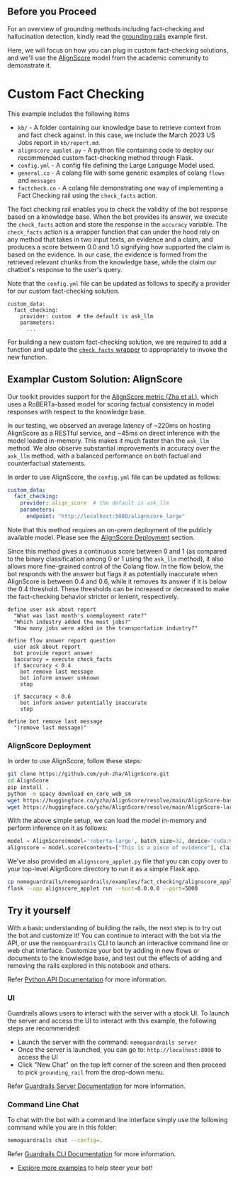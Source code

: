 <!--
# Copyright 2023, NVIDIA CORPORATION & AFFILIATES. All rights reserved.
#
# Redistribution and use in source and binary forms, with or without
# modification, are permitted provided that the following conditions
# are met:
#  * Redistributions of source code must retain the above copyright
#    notice, this list of conditions and the following disclaimer.
#  * Redistributions in binary form must reproduce the above copyright
#    notice, this list of conditions and the following disclaimer in the
#    documentation and/or other materials provided with the distribution.
#  * Neither the name of NVIDIA CORPORATION nor the names of its
#    contributors may be used to endorse or promote products derived
#    from this software without specific prior written permission.
#
# THIS SOFTWARE IS PROVIDED BY THE COPYRIGHT HOLDERS ``AS IS'' AND ANY
# EXPRESS OR IMPLIED WARRANTIES, INCLUDING, BUT NOT LIMITED TO, THE
# IMPLIED WARRANTIES OF MERCHANTABILITY AND FITNESS FOR A PARTICULAR
# PURPOSE ARE DISCLAIMED.  IN NO EVENT SHALL THE COPYRIGHT OWNER OR
# CONTRIBUTORS BE LIABLE FOR ANY DIRECT, INDIRECT, INCIDENTAL, SPECIAL,
# EXEMPLARY, OR CONSEQUENTIAL DAMAGES (INCLUDING, BUT NOT LIMITED TO,
# PROCUREMENT OF SUBSTITUTE GOODS OR SERVICES; LOSS OF USE, DATA, OR
# PROFITS; OR BUSINESS INTERRUPTION) HOWEVER CAUSED AND ON ANY THEORY
# OF LIABILITY, WHETHER IN CONTRACT, STRICT LIABILITY, OR TORT
# (INCLUDING NEGLIGENCE OR OTHERWISE) ARISING IN ANY WAY OUT OF THE USE
# OF THIS SOFTWARE, EVEN IF ADVISED OF THE POSSIBILITY OF SUCH DAMAGE.
-->

## Before you Proceed
For an overview of grounding methods including fact-checking and hallucination detection, kindly read the [grounding rails](../grounding_rail/README.md) example first. 

Here, we will focus on how you can plug in custom fact-checking solutions, and we'll use the [AlignScore](https://aclanthology.org/2023.acl-long.634.pdf) model from the academic community to demonstrate it.

# Custom Fact Checking
This example includes the following items

- `kb/` - A folder containing our knowledge base to retrieve context from and fact check against. In this case, we include the March 2023 US Jobs report in `kb/report.md`.
- `alignscore_applet.py` - A python file containing code to deploy our recommended custom fact-checking method through Flask.
- `config.yml` - A config file defining the Large Language Model used.
- `general.co` - A colang file with some generic examples of colang `flows` and `messages`
- `factcheck.co` - A colang file demonstrating one way of implementing a Fact Checking rail using the `check_facts` action.

The fact checking rail enables you to check the validity of the bot response based on a knowledge base. When the bot provides its answer, we execute the `check_facts` action and store the response in the `accuracy` variable. The `check_facts` action is a wrapper function that can under the hood rely on any method that takes in two input texts, an evidence and a claim, and produces a score between 0.0 and 1.0 signifying how supported the claim is based on the evidence. In our case, the evidence is formed from the retrieved relevant chunks from the knowledge base, while the claim our chatbot's response to the user's query.

Note that the `config.yml` file can be updated as follows to specify a provider for our custom fact-checking solution.
```colang
custom_data:
  fact_checking:
    provider: custom  # the default is ask_llm
    parameters:
      ...
```
For building a new custom fact-checking solution, we are required to add a function and update the [`check_facts` wrapper](../../nemoguardrails/actions/fact_checking/fact_checking.py) to appropriately to invoke the new function.

## Examplar Custom Solution: AlignScore
Our toolkit provides support for the [AlignScore metric (Zha et al.)](https://aclanthology.org/2023.acl-long.634.pdf), which uses a RoBERTa-based model for scoring factual consistency in model responses with respect to the knowledge base.

In our testing, we observed an average latency of ~220ms on hosting AlignScore as a RESTful service, and ~45ms on direct inference with the model loaded in-memory. This makes it much faster than the `ask_llm` method. We also observe substantial improvements in accuracy over the `ask_llm` method, with a balanced performance on both factual and counterfactual statements. 

In order to use AlignScore, the `config.yml` file can be updated as follows:
```yaml
custom_data:
  fact_checking:
    provider: align_score  # the default is ask_llm
    parameters:
      endpoint: "http://localhost:5000/alignscore_large"
```

Note that this method requires an on-prem deployment of the publicly available model. Please see the [AlignScore Deployment](#alignscore-deployment) section.

Since this method gives a continuous score between 0 and 1 (as compared to the binary classification among 0 or 1 using the `ask_llm` method), it also allows more fine-grained control of the Colang flow.
In the flow below, the bot responds with the answer but flags it as potentially inaccurate when AlignScore is between 0.4 and 0.6, while it removes its answer if it is below the 0.4 threshold.
These thresholds can be increased or decreased to make the fact-checking behavior stricter or lenient, respectively.  
```colang
define user ask about report
  "What was last month's unemployment rate?"
  "Which industry added the most jobs?"
  "How many jobs were added in the transportation industry?"

define flow answer report question
  user ask about report
  bot provide report answer
  $accuracy = execute check_facts
  if $accuracy < 0.4
    bot remove last message
    bot inform answer unknown
    stop

  if $accuracy < 0.6
    bot inform answer potentially inaccurate
    stop

define bot remove last message
  "(remove last message)"
```

### AlignScore Deployment
In order to use AlignScore, follow these steps:
```bash
git clone https://github.com/yuh-zha/AlignScore.git
cd AlignScore
pip install .
python -m spacy download en_core_web_sm
wget https://huggingface.co/yzha/AlignScore/resolve/main/AlignScore-base.ckpt
wget https://huggingface.co/yzha/AlignScore/resolve/main/AlignScore-large.ckpt
```
With the above simple setup, we can load the model in-memory and perform inference on it as follows:
```python
model = AlignScore(model='roberta-large', batch_size=32, device='cuda:0', ckpt_path='path/to/downloaded/AlignScore-large.ckpt', evaluation_mode='nli_sp')
alignscore = model.score(contexts=["This is a piece of evidence"], claims=["This is a claim being tested against the evidence"])[0]
```
We've also provided an `alignscore_applet.py` file that you can copy over to your top-level AlignScore directory to run it as a simple Flask app.
```bash
cp nemoguardrails/nemoguardrails/examples/fact_checking/alignscore_applet.py /path/to/AlignScore/alignscore_applet.py
flask --app alignscore_applet run --host=0.0.0.0 --port=5000
```

## Try it yourself

With a basic understanding of building the rails, the next step is to try out the bot and customize it! You can continue to interact with the bot via the API, or use the `nemoguardrails` CLI to launch an interactive command line or web chat interface. Customize your bot by adding in new flows or documents to the knowledge base, and test out the effects of adding and removing the rails explored in this notebook and others.

Refer [Python API Documentation](../../docs/user_guide/interface-guide.md#python-api) for more information.

### UI

Guardrails allows users to interact with the server with a stock UI. To launch the
server and access the UI to interact with this example, the following steps are
recommended:

* Launch the server with the command: `nemoguardrails server`
* Once the server is launched, you can go to: `http://localhost:8000` to access
the UI
* Click "New Chat" on the top left corner of the screen and then proceed to
pick `grounding_rail` from the drop-down menu.

Refer [Guardrails Server Documentation](../../docs/user_guide/interface-guide.md#guardrails-server) for more information.

### Command Line Chat

To chat with the bot with a command line interface simply use the following
command while you are in this folder:

```bash
nemoguardrails chat --config=.
```
Refer [Guardrails CLI Documentation](../../docs/user_guide/interface-guide.md#guardrails-cli) for more information.

* [Explore more examples](../README.md#examples) to help steer your bot!
